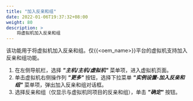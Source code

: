 ```yaml
---
title: "加入反亲和组"
date: 2022-01-06T19:37:32+08:00
weight: 80
description: >
    将虚拟机加入反亲和组
---
```


该功能用于将虚拟机加入反亲和组。仅{{<oem_name>}}平台的虚拟机支持加入反亲和组功能。

1. 在左侧导航栏，选择 **_"主机/主机/虚拟机"_** 菜单项，进入虚拟机页面。
2. 单击虚拟机右侧操作列 **_"更多"_** 按钮，选择下拉菜单 **_"实例设置-加入反亲和组"_** 菜单项，弹出加入反亲和组对话框。
2. 选择反亲和组（仅显示与虚拟机同项目的反亲和组），单击 **_"确定"_** 按钮。